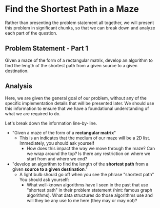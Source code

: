 # Find the Shortest Path in a Maze

Rather than presenting the problem statement all together, we will present this problem in significant chunks, so that we can break down and analyze each part of the question.

## Problem Statement - Part 1

Given a maze of the form of a rectangular matrix, develop an algorithm to find the length of the shortest path from a given source to a given destination.

## Analysis

Here, we are given the general goal of our problem, without any of the specific implementation details that will be presented later. We should use this information to ensure that we have a foundational understanding of what we are required to do.

Let's break down the information line-by-line.

* "Given a maze of the form of a **rectangular matrix**"
  * This is an indicates that the medium of our maze will be a 2D list. Immediately, you should ask yourself
    * How does this impact the way we move through the maze? Can we wrap around the top? Is there any restriction on where we start from and where we end?
* "develop an algorithm to find the length of the **shortest path** from a given **source to a given destination**."
  * A light bulb should go off when you see the phrase "shortest path" You should ask yourself:
    * What well-known algorithms have I seen in the past that use "shortest path" in their problem statement (hint: famous graph algorithms). What data structures do those algorithms use and will they be any use to me here (they may or may not)?  